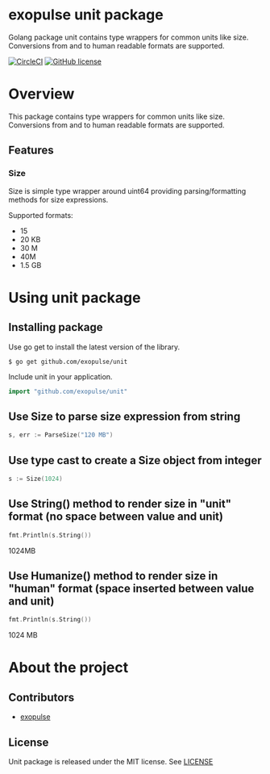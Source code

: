 # exopulse unit package
Golang package unit contains type wrappers for common units like size. Conversions from and to human readable formats are supported.

[![CircleCI](https://circleci.com/gh/exopulse/unit.svg?style=svg)](https://circleci.com/gh/exopulse/unit)
[![GitHub license](https://img.shields.io/github/license/exopulse/unit.svg)](https://github.com/exopulse/unit/blob/master/LICENSE)

# Overview

This package contains type wrappers for common units like size. Conversions from and to human readable formats are supported.

## Features

### Size 

Size is simple type wrapper around uint64 providing parsing/formatting methods for size expressions.

Supported formats:
 - 15
 - 20 KB
 - 30 M
 - 40M
 - 1.5 GB


# Using unit package

## Installing package

Use go get to install the latest version of the library.

    $ go get github.com/exopulse/unit
 
Include unit in your application.
```go
import "github.com/exopulse/unit"
```

## Use Size to parse size expression from string
```go
s, err := ParseSize("120 MB")
```

## Use type cast to create a Size object from integer
```go
s := Size(1024)
```

## Use String() method to render size in "unit" format (no space between value and unit)
```go
fmt.Println(s.String())
```
 1024MB

## Use Humanize() method to render size in "human" format (space inserted between value and unit)
```go
fmt.Println(s.String())
```
 1024 MB

# About the project

## Contributors

* [exopulse](https://github.com/exopulse)

## License

Unit package is released under the MIT license. See
[LICENSE](https://github.com/exopulse/unit/blob/master/LICENSE)

